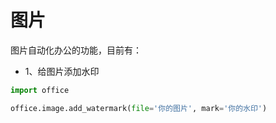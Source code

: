 # 图片

图片自动化办公的功能，目前有：

- 1、给图片添加水印

```python
import office

office.image.add_watermark(file='你的图片', mark='你的水印')
```
